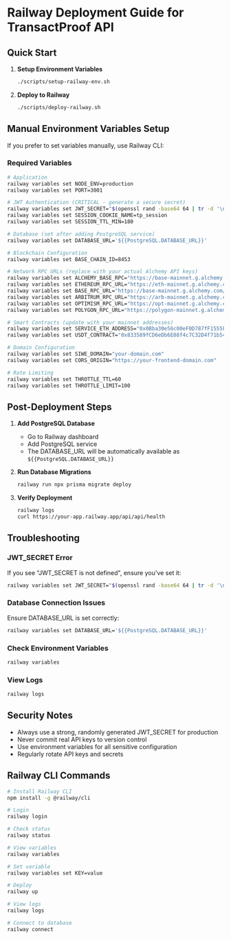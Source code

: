 # Railway Deployment Guide for TransactProof API

## Quick Start

1. **Setup Environment Variables**
   ```bash
   ./scripts/setup-railway-env.sh
   ```

2. **Deploy to Railway**
   ```bash
   ./scripts/deploy-railway.sh
   ```

## Manual Environment Variables Setup

If you prefer to set variables manually, use Railway CLI:

### Required Variables

```bash
# Application
railway variables set NODE_ENV=production
railway variables set PORT=3001

# JWT Authentication (CRITICAL - generate a secure secret)
railway variables set JWT_SECRET="$(openssl rand -base64 64 | tr -d '\n')"
railway variables set SESSION_COOKIE_NAME=tp_session
railway variables set SESSION_TTL_MIN=180

# Database (set after adding PostgreSQL service)
railway variables set DATABASE_URL='${{PostgreSQL.DATABASE_URL}}'

# Blockchain Configuration
railway variables set BASE_CHAIN_ID=8453

# Network RPC URLs (replace with your actual Alchemy API keys)
railway variables set ALCHEMY_BASE_RPC="https://base-mainnet.g.alchemy.com/v2/YOUR_API_KEY"
railway variables set ETHEREUM_RPC_URL="https://eth-mainnet.g.alchemy.com/v2/YOUR_API_KEY"
railway variables set BASE_RPC_URL="https://base-mainnet.g.alchemy.com/v2/YOUR_API_KEY"
railway variables set ARBITRUM_RPC_URL="https://arb-mainnet.g.alchemy.com/v2/YOUR_API_KEY"
railway variables set OPTIMISM_RPC_URL="https://opt-mainnet.g.alchemy.com/v2/YOUR_API_KEY"
railway variables set POLYGON_RPC_URL="https://polygon-mainnet.g.alchemy.com/v2/YOUR_API_KEY"

# Smart Contracts (update with your mainnet addresses)
railway variables set SERVICE_ETH_ADDRESS="0x0Bba30e56c00eF0D787fF1555F65d7a827e62263"
railway variables set USDT_CONTRACT="0x833589fCD6eDb6E08f4c7C32D4f71b54bdA02913"

# Domain Configuration
railway variables set SIWE_DOMAIN="your-domain.com"
railway variables set CORS_ORIGIN="https://your-frontend-domain.com"

# Rate Limiting
railway variables set THROTTLE_TTL=60
railway variables set THROTTLE_LIMIT=100
```

## Post-Deployment Steps

1. **Add PostgreSQL Database**
   - Go to Railway dashboard
   - Add PostgreSQL service
   - The DATABASE_URL will be automatically available as `${{PostgreSQL.DATABASE_URL}}`

2. **Run Database Migrations**
   ```bash
   railway run npx prisma migrate deploy
   ```

3. **Verify Deployment**
   ```bash
   railway logs
   curl https://your-app.railway.app/api/api/health
   ```

## Troubleshooting

### JWT_SECRET Error
If you see "JWT_SECRET is not defined", ensure you've set it:
```bash
railway variables set JWT_SECRET="$(openssl rand -base64 64 | tr -d '\n')"
```

### Database Connection Issues
Ensure DATABASE_URL is set correctly:
```bash
railway variables set DATABASE_URL='${{PostgreSQL.DATABASE_URL}}'
```

### Check Environment Variables
```bash
railway variables
```

### View Logs
```bash
railway logs
```

## Security Notes

- Always use a strong, randomly generated JWT_SECRET for production
- Never commit real API keys to version control
- Use environment variables for all sensitive configuration
- Regularly rotate API keys and secrets

## Railway CLI Commands

```bash
# Install Railway CLI
npm install -g @railway/cli

# Login
railway login

# Check status
railway status

# View variables
railway variables

# Set variable
railway variables set KEY=value

# Deploy
railway up

# View logs
railway logs

# Connect to database
railway connect
```